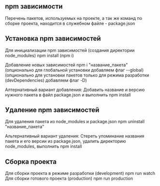## npm зависимости
Перечень пакетов, используемых на проекте, а так же команд по сборке проекта, находится в служебном файле - package.json

## Установка npm зависимостей
Для инициализации npm зависимостей (создания директории node_modules)
    npm install (npm i)

Добавление новых зависимостей
    npm i "название_пакета"
(опционально для глобальной установки добавляем флаг --global)
(опционально для установки пакетов только для режима разработки (devDependencies) добавляем флаг -D)

Алтернативный вариант добавления:
Добавить название и версию нужного пакета в файл package.json и выполнить npm install

## Удаление npm зависимостей
Для удаления пакета из node_modules и package.json 
    npm uninstall "название_пакета"

Альтернативный вариант удаления:
Стереть упоминание названия пакета и его версии из package.json, удалить директорию node_modules, выполнить npm install

## Сборка проекта
Для сборки проекта в режиме разработки (development)
    npm run watch
Для сборки готового проекта (production)
    npm run production
